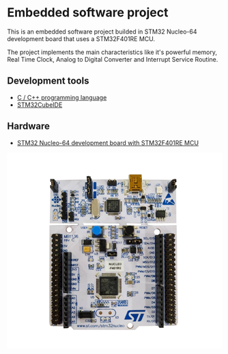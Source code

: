 # Embedded software project
This is an embedded software project builded in STM32 Nucleo-64 development board that uses a STM32F401RE MCU.

The project implements the main characteristics like it's powerful memory, Real Time Clock, Analog to Digital Converter and Interrupt Service Routine.

## Development tools
* [C / C++ programming language](https://learn.microsoft.com/en-us/cpp/c-language/?view=msvc-170)
* [STM32CubeIDE](https://www.st.com/en/development-tools/stm32cubeide.html)

## Hardware
* [STM32 Nucleo-64 development board with STM32F401RE MCU](https://www.st.com/en/evaluation-tools/nucleo-f401re.html)

![img](./img.png)